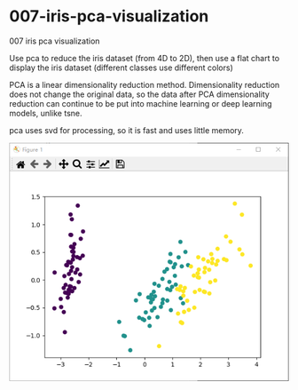 # 007-iris-pca-visualization

007 iris pca visualization

Use pca to reduce the iris dataset (from 4D to 2D), then use a flat chart to display the iris dataset (different classes use different colors)

PCA is a linear dimensionality reduction method. Dimensionality reduction does not change the original data, so the data after PCA dimensionality reduction can continue to be put into machine learning or deep learning models, unlike tsne.

pca uses svd for processing, so it is fast and uses little memory.

![pca](https://github.com/iubizi/007-iris-pca-visualization/blob/main/pca.PNG)
